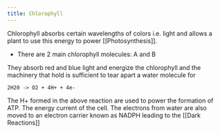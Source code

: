 ```yaml
---
title: Chlorophyll
---
```



Chlorophyll absorbs certain wavelengths of colors i.e. light and allows a plant to use this energy to power [[Photosynthesis]].
- There are 2 main chlorophyll molecules: A and B

They absorb red and blue light and energize the chlorophyll and the machinery that hold is sufficient to tear apart a water molecule for 
```
2H20 -> O2 + 4H+ + 4e-
```


The H+ formed in the above reaction are used to power the formation of ATP. The energy current of the cell. The electrons from water are also moved to an electron carrier known as NADPH leading to the [[Dark Reactions]]